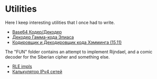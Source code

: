 # Utilities
Here I keep interesting utilities that I once had to write.

- [Base64 Кодер/Декодер](/Coders%20%26%20Decoders/base64/coder.cpp)
- [Декодер Гамма-кода Элиаса](/Coders%20%26%20Decoders/EliasDecoder.cpp)
- [Кодировщик и Декодировщик кода Хэмминга (15,11)](/Coders%20%26%20Decoders/Hamming)

The "FUN" folder contains an attempt to implement Rijndael, and a comic decoder for the Siberian cipher and something else.

- [RLE impls](/FUN/RLE.cpp)
- [Калькулятор IPv4 сетей](/CalcIPv4)
